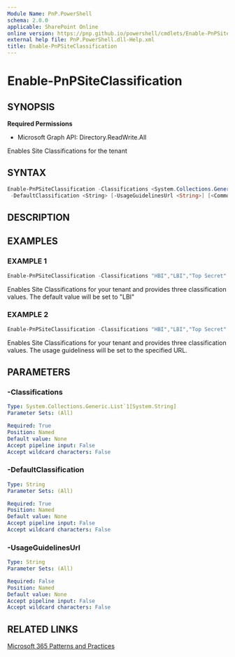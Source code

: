 ```yaml
---
Module Name: PnP.PowerShell
schema: 2.0.0
applicable: SharePoint Online
online version: https://pnp.github.io/powershell/cmdlets/Enable-PnPSiteClassification.html
external help file: PnP.PowerShell.dll-Help.xml
title: Enable-PnPSiteClassification
---
```

  
# Enable-PnPSiteClassification

## SYNOPSIS

**Required Permissions**

  * Microsoft Graph API: Directory.ReadWrite.All

Enables Site Classifications for the tenant

## SYNTAX

```powershell
Enable-PnPSiteClassification -Classifications <System.Collections.Generic.List`1[System.String]>
 -DefaultClassification <String> [-UsageGuidelinesUrl <String>] [<CommonParameters>]
```

## DESCRIPTION

## EXAMPLES

### EXAMPLE 1
```powershell
Enable-PnPSiteClassification -Classifications "HBI","LBI","Top Secret" -DefaultClassification "LBI"
```

Enables Site Classifications for your tenant and provides three classification values. The default value will be set to "LBI"

### EXAMPLE 2
```powershell
Enable-PnPSiteClassification -Classifications "HBI","LBI","Top Secret" -UsageGuidelinesUrl https://aka.ms/m365pnp
```

Enables Site Classifications for your tenant and provides three classification values. The usage guideliness will be set to the specified URL.

## PARAMETERS

### -Classifications

```yaml
Type: System.Collections.Generic.List`1[System.String]
Parameter Sets: (All)

Required: True
Position: Named
Default value: None
Accept pipeline input: False
Accept wildcard characters: False
```

### -DefaultClassification

```yaml
Type: String
Parameter Sets: (All)

Required: True
Position: Named
Default value: None
Accept pipeline input: False
Accept wildcard characters: False
```

### -UsageGuidelinesUrl

```yaml
Type: String
Parameter Sets: (All)

Required: False
Position: Named
Default value: None
Accept pipeline input: False
Accept wildcard characters: False
```

## RELATED LINKS

[Microsoft 365 Patterns and Practices](https://aka.ms/m365pnp)



